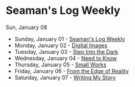 # Seaman's Log Weekly 

Sun, January 08


* Sunday, January 01 - [Seaman's Log Weekly ](01-01)
* Monday, January 02 - [Digital Images](01-02)
* Tuesday, January 03 - [Step Into the Dark](01-03)
* Wednesday, January 04 - [Need to Know](01-04)
* Thursday, January 05 - [Small Works](01-05)
* Friday, January 06 - [From the Edge of Reality](01-06)
* Saturday, January 07 - [Writing My Story](01-07)

